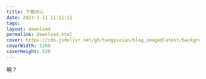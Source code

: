```yaml
---
title: 下载中心
date: 2023-1-11 11:11:11
tags:
layout: download
permalink: download.html
cover: https://cdn.jsdelivr.net/gh/tangyuxian/blog_image@latest/background/xiaomai.jpg
coverWidth: 1200
coverHeight: 520
---
```


啊？